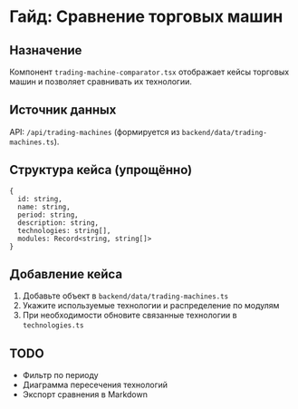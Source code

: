 # Гайд: Сравнение торговых машин

## Назначение
Компонент `trading-machine-comparator.tsx` отображает кейсы торговых машин и позволяет сравнивать их технологии.

## Источник данных
API: `/api/trading-machines` (формируется из `backend/data/trading-machines.ts`).

## Структура кейса (упрощённо)
```
{
  id: string,
  name: string,
  period: string,
  description: string,
  technologies: string[],
  modules: Record<string, string[]>
}
```

## Добавление кейса
1. Добавьте объект в `backend/data/trading-machines.ts`
2. Укажите используемые технологии и распределение по модулям
3. При необходимости обновите связанные технологии в `technologies.ts`

## TODO
- Фильтр по периоду
- Диаграмма пересечения технологий
- Экспорт сравнения в Markdown
